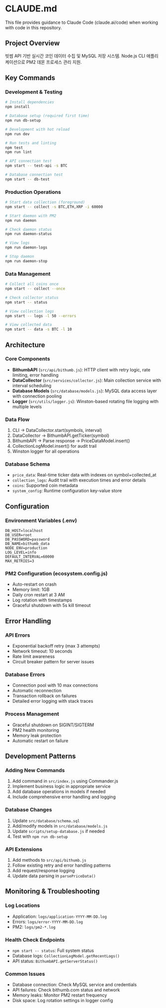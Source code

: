 # CLAUDE.md

This file provides guidance to Claude Code (claude.ai/code) when working with code in this repository.

## Project Overview

빗썸 API 기반 실시간 코인 데이터 수집 및 MySQL 저장 시스템. Node.js CLI 애플리케이션으로 PM2 데몬 프로세스 관리 지원.

## Key Commands

### Development & Testing
```bash
# Install dependencies
npm install

# Database setup (required first time)
npm run db-setup

# Development with hot reload
npm run dev

# Run tests and linting
npm test
npm run lint

# API connection test
npm start -- test-api -s BTC

# Database connection test  
npm start -- db-test
```

### Production Operations
```bash
# Start data collection (foreground)
npm start -- collect -s BTC,ETH,XRP -i 60000

# Start daemon with PM2
npm run daemon

# Check daemon status
npm run daemon-status

# View logs
npm run daemon-logs

# Stop daemon
npm run daemon-stop
```

### Data Management
```bash
# Collect all coins once
npm start -- collect --once

# Check collector status
npm start -- status

# View collection logs
npm start -- logs -l 50 --errors

# View collected data
npm start -- data -s BTC -l 10
```

## Architecture

### Core Components
- **BithumbAPI** (`src/api/bithumb.js`): HTTP client with retry logic, rate limiting, error handling
- **DataCollector** (`src/services/collector.js`): Main collection service with interval scheduling
- **Database Models** (`src/database/models.js`): MySQL data access layer with connection pooling
- **Logger** (`src/utils/logger.js`): Winston-based rotating file logging with multiple levels

### Data Flow
1. CLI → DataCollector.start(symbols, interval)
2. DataCollector → BithumbAPI.getTicker(symbol) 
3. BithumbAPI → Parse response → PriceDataModel.insert()
4. CollectionLogModel.insert() for audit trail
5. Winston logger for all operations

### Database Schema
- `price_data`: Real-time ticker data with indexes on symbol+collected_at
- `collection_logs`: Audit trail with execution times and error details
- `coins`: Supported coin metadata
- `system_config`: Runtime configuration key-value store

## Configuration

### Environment Variables (.env)
```env
DB_HOST=localhost
DB_USER=root
DB_PASSWORD=password
DB_NAME=bithumb_data
NODE_ENV=production
LOG_LEVEL=info
DEFAULT_INTERVAL=60000
MAX_RETRIES=3
```

### PM2 Configuration (ecosystem.config.js)
- Auto-restart on crash
- Memory limit: 1GB
- Daily cron restart at 3 AM
- Log rotation with timestamps
- Graceful shutdown with 5s kill timeout

## Error Handling

### API Errors
- Exponential backoff retry (max 3 attempts)
- Network timeout: 10 seconds
- Rate limit awareness
- Circuit breaker pattern for server issues

### Database Errors
- Connection pool with 10 max connections
- Automatic reconnection
- Transaction rollback on failures
- Detailed error logging with stack traces

### Process Management
- Graceful shutdown on SIGINT/SIGTERM
- PM2 health monitoring
- Memory leak protection
- Automatic restart on failure

## Development Patterns

### Adding New Commands
1. Add command in `src/index.js` using Commander.js
2. Implement business logic in appropriate service
3. Add database operations in models if needed
4. Include comprehensive error handling and logging

### Database Changes
1. Update `src/database/schema.sql`
2. Add/modify models in `src/database/models.js`
3. Update `scripts/setup-database.js` if needed
4. Test with `npm run db-setup`

### API Extensions
1. Add methods to `src/api/bithumb.js`
2. Follow existing retry and error handling patterns
3. Add request/response logging
4. Update data parsing in `parsePriceData()`

## Monitoring & Troubleshooting

### Log Locations
- Application: `logs/application-YYYY-MM-DD.log`
- Errors: `logs/error-YYYY-MM-DD.log`
- PM2: `logs/pm2-*.log`

### Health Check Endpoints
- `npm start -- status`: Full system status
- Database logs: `CollectionLogModel.getRecentLogs()`
- API status: `BithumbAPI.getServerStatus()`

### Common Issues
- Database connection: Check MySQL service and credentials
- API failures: Check bithumb.com status and network
- Memory leaks: Monitor PM2 restart frequency
- Disk space: Log rotation settings in logger config